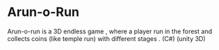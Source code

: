 # Arun-o-Run
Arun-o-run is a 3D endless game , where a player run in the forest and collects coins (like temple run) with different stages . (C#) (unity 3D)
